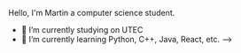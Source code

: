 Hello, I'm Martin a computer science student.
- 🔭 I’m currently studying on UTEC
- 🌱 I’m currently learning Python, C++, Java, React, etc.
-->
